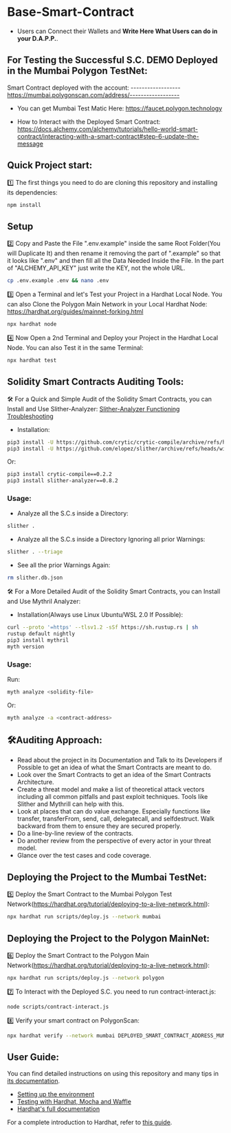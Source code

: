 # Base-Smart-Contract

- Users can Connect their Wallets and **Write Here What Users can do in your D.A.P.P.**.

## For Testing the Successful S.C. DEMO Deployed in the Mumbai Polygon TestNet:

Smart Contract deployed with the account: ------------------
https://mumbai.polygonscan.com/address/------------------

- You can get Mumbai Test Matic Here:
https://faucet.polygon.technology

- How to Interact with the Deployed Smart Contract:
  https://docs.alchemy.com/alchemy/tutorials/hello-world-smart-contract/interacting-with-a-smart-contract#step-6-update-the-message

## Quick Project start:

:one: The first things you need to do are cloning this repository and installing its
dependencies:

```sh
npm install
```

## Setup

:two: Copy and Paste the File ".env.example" inside the same Root Folder(You will Duplicate It) and then rename it removing the part of ".example" so that it looks like ".env" and then fill all the Data Needed Inside the File. In the part of "ALCHEMY_API_KEY"
just write the KEY, not the whole URL.

```sh
cp .env.example .env && nano .env
```

:three: Open a Terminal and let's Test your Project in a Hardhat Local Node. You can also Clone the Polygon Main Network in your Local Hardhat Node:
https://hardhat.org/guides/mainnet-forking.html

```sh
npx hardhat node
```

:four: Now Open a 2nd Terminal and Deploy your Project in the Hardhat Local Node. You can also Test it in the same Terminal:

```sh
npx hardhat test
```

## Solidity Smart Contracts Auditing Tools:

:hammer_and_wrench: For a Quick and Simple Audit of the Solidity Smart Contracts, you can Install and Use Slither-Analyzer:
[Slither-Analyzer Functioning Troubleshooting](https://github.com/crytic/slither/issues/1103)
- Installation:
```sh
pip3 install -U https://github.com/crytic/crytic-compile/archive/refs/heads/dev-windows-long-paths.zip
pip3 install -U https://github.com/elopez/slither/archive/refs/heads/windows-ci.zip
```
Or:
```sh
pip3 install crytic-compile==0.2.2
pip3 install slither-analyzer==0.8.2
```
### Usage:
- Analyze all the S.C.s inside a Directory:
```sh
slither .
```
- Analyze all the S.C.s inside a Directory Ignoring all prior Warnings:
```sh
slither . --triage
```
- See all the prior Warnings Again:
```sh
rm slither.db.json
```

:hammer_and_wrench: For a More Detailed Audit of the Solidity Smart Contracts, you can Install and Use Mythril Analyzer:
- Installation(Always use Linux Ubuntu/WSL 2.0 If Possible):
```sh
curl --proto '=https' --tlsv1.2 -sSf https://sh.rustup.rs | sh
rustup default nightly
pip3 install mythril
myth version
```
### Usage:
Run:
```sh
myth analyze <solidity-file>
```
Or:
```sh
myth analyze -a <contract-address>
```

## :hammer_and_wrench:Auditing Approach:
- Read about the project in its Documentation and Talk to its Developers if Possible to get an idea of what the Smart Contracts are meant to do.
- Look over the Smart Contracts to get an idea of the Smart Contracts Architecture.
- Create a threat model and make a list of theoretical attack vectors including all common pitfalls and past exploit techniques. Tools like Slither and Mythrill can help with this.
- Look at places that can do value exchange. Especially functions like transfer, transferFrom, send, call, delegatecall, and selfdestruct. Walk backward from them to ensure they are secured properly.
- Do a line-by-line review of the contracts.
- Do another review from the perspective of every actor in your threat model.
- Glance over the test cases and code coverage.

## Deploying the Project to the Mumbai TestNet:

:five: Deploy the Smart Contract to the Mumbai Polygon Test Network(https://hardhat.org/tutorial/deploying-to-a-live-network.html):

```sh
npx hardhat run scripts/deploy.js --network mumbai
```

## Deploying the Project to the Polygon MainNet:

:six: Deploy the Smart Contract to the Polygon Main Network(https://hardhat.org/tutorial/deploying-to-a-live-network.html):

```sh
npx hardhat run scripts/deploy.js --network polygon
```

:seven: To Interact with the Deployed S.C. you need to run contract-interact.js:

```sh
node scripts/contract-interact.js
```

:eight: Verify your smart contract on PolygonScan:

```sh
npx hardhat verify --network mumbai DEPLOYED_SMART_CONTRACT_ADDRESS_MUMBAI 'Hello World!'
```

## User Guide:

You can find detailed instructions on using this repository and many tips in [its documentation](https://hardhat.org/tutorial).

- [Setting up the environment](https://hardhat.org/tutorial/setting-up-the-environment.html)
- [Testing with Hardhat, Mocha and Waffle](https://hardhat.org/tutorial/testing-contracts.html)
- [Hardhat's full documentation](https://hardhat.org/getting-started/)

For a complete introduction to Hardhat, refer to [this guide](https://hardhat.org/getting-started/#overview).
